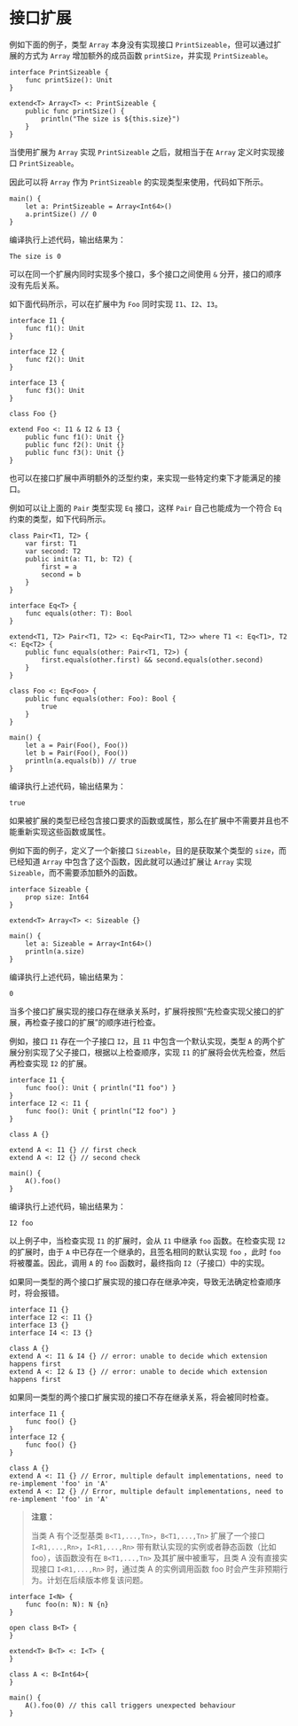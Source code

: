 # 接口扩展

例如下面的例子，类型 `Array` 本身没有实现接口 `PrintSizeable`，但可以通过扩展的方式为 `Array` 增加额外的成员函数 `printSize`，并实现 `PrintSizeable`。

<!-- verify -PrintSizeable -->

```cangjie
interface PrintSizeable {
    func printSize(): Unit
}

extend<T> Array<T> <: PrintSizeable {
    public func printSize() {
        println("The size is ${this.size}")
    }
}
```

当使用扩展为 `Array` 实现 `PrintSizeable` 之后，就相当于在 `Array` 定义时实现接口 `PrintSizeable`。

因此可以将 `Array` 作为 `PrintSizeable` 的实现类型来使用，代码如下所示。

<!-- verify -PrintSizeable -->

```cangjie
main() {
    let a: PrintSizeable = Array<Int64>()
    a.printSize() // 0
}
```

编译执行上述代码，输出结果为：

<!-- verify -PrintSizeable -->

```text
The size is 0
```

可以在同一个扩展内同时实现多个接口，多个接口之间使用 `&` 分开，接口的顺序没有先后关系。

如下面代码所示，可以在扩展中为 `Foo` 同时实现 `I1`、`I2`、`I3`。
<!-- compile -->

```cangjie
interface I1 {
    func f1(): Unit
}

interface I2 {
    func f2(): Unit
}

interface I3 {
    func f3(): Unit
}

class Foo {}

extend Foo <: I1 & I2 & I3 {
    public func f1(): Unit {}
    public func f2(): Unit {}
    public func f3(): Unit {}
}
```

也可以在接口扩展中声明额外的泛型约束，来实现一些特定约束下才能满足的接口。

例如可以让上面的 `Pair` 类型实现 `Eq` 接口，这样 `Pair` 自己也能成为一个符合 `Eq` 约束的类型，如下代码所示。

<!-- verify -->

```cangjie
class Pair<T1, T2> {
    var first: T1
    var second: T2
    public init(a: T1, b: T2) {
        first = a
        second = b
    }
}

interface Eq<T> {
    func equals(other: T): Bool
}

extend<T1, T2> Pair<T1, T2> <: Eq<Pair<T1, T2>> where T1 <: Eq<T1>, T2 <: Eq<T2> {
    public func equals(other: Pair<T1, T2>) {
        first.equals(other.first) && second.equals(other.second)
    }
}

class Foo <: Eq<Foo> {
    public func equals(other: Foo): Bool {
        true
    }
}

main() {
    let a = Pair(Foo(), Foo())
    let b = Pair(Foo(), Foo())
    println(a.equals(b)) // true
}
```

编译执行上述代码，输出结果为：

```text
true
```

如果被扩展的类型已经包含接口要求的函数或属性，那么在扩展中不需要并且也不能重新实现这些函数或属性。

例如下面的例子，定义了一个新接口 `Sizeable`，目的是获取某个类型的 `size`，而已经知道 `Array` 中包含了这个函数，因此就可以通过扩展让 `Array` 实现 `Sizeable`，而不需要添加额外的函数。

<!-- verify -->

```cangjie
interface Sizeable {
    prop size: Int64
}

extend<T> Array<T> <: Sizeable {}

main() {
    let a: Sizeable = Array<Int64>()
    println(a.size)
}
```

编译执行上述代码，输出结果为：

```text
0
```

当多个接口扩展实现的接口存在继承关系时，扩展将按照“先检查实现父接口的扩展，再检查子接口的扩展”的顺序进行检查。

例如，接口 `I1` 存在一个子接口 `I2`，且 `I1` 中包含一个默认实现，类型 `A` 的两个扩展分别实现了父子接口，根据以上检查顺序，实现 `I1` 的扩展将会优先检查，然后再检查实现 `I2` 的扩展。
<!-- verify -->

```cangjie
interface I1 {
    func foo(): Unit { println("I1 foo") }
}
interface I2 <: I1 {
    func foo(): Unit { println("I2 foo") }
}

class A {}

extend A <: I1 {} // first check
extend A <: I2 {} // second check

main() {
    A().foo()
}
```

编译执行上述代码，输出结果为：

```text
I2 foo
```

以上例子中，当检查实现 `I1` 的扩展时，会从 `I1` 中继承 `foo` 函数。在检查实现 `I2` 的扩展时，由于 `A` 中已存在一个继承的，且签名相同的默认实现 `foo` ，此时 `foo` 将被覆盖。因此，调用 `A` 的 `foo` 函数时，最终指向 `I2`（子接口）中的实现。

如果同一类型的两个接口扩展实现的接口存在继承冲突，导致无法确定检查顺序时，将会报错。
<!-- compile.error -->

```cangjie
interface I1 {}
interface I2 <: I1 {}
interface I3 {}
interface I4 <: I3 {}

class A {}
extend A <: I1 & I4 {} // error: unable to decide which extension happens first
extend A <: I2 & I3 {} // error: unable to decide which extension happens first
```

如果同一类型的两个接口扩展实现的接口不存在继承关系，将会被同时检查。
<!-- compile.error -->

```cangjie
interface I1 {
    func foo() {}
}
interface I2 {
    func foo() {}
}

class A {}
extend A <: I1 {} // Error, multiple default implementations, need to re-implement 'foo' in 'A'
extend A <: I2 {} // Error, multiple default implementations, need to re-implement 'foo' in 'A'
```

> **注意：**
>
> 当类 A 有个泛型基类 `B<T1,...,Tn>`，`B<T1,...,Tn>` 扩展了一个接口 `I<R1,...,Rn>`，`I<R1,...,Rn>` 带有默认实现的实例或者静态函数（比如 foo），该函数没有在 `B<T1,...,Tn>` 及其扩展中被重写，且类 A 没有直接实现接口 `I<R1,...,Rn>` 时，通过类 A 的实例调用函数 foo 时会产生非预期行为。计划在后续版本修复该问题。

<!-- compile -->

```cangjie
interface I<N> {
    func foo(n: N): N {n}
}

open class B<T> {
}

extend<T> B<T> <: I<T> {
}

class A <: B<Int64>{
}

main() {
    A().foo(0) // this call triggers unexpected behaviour
}
```
